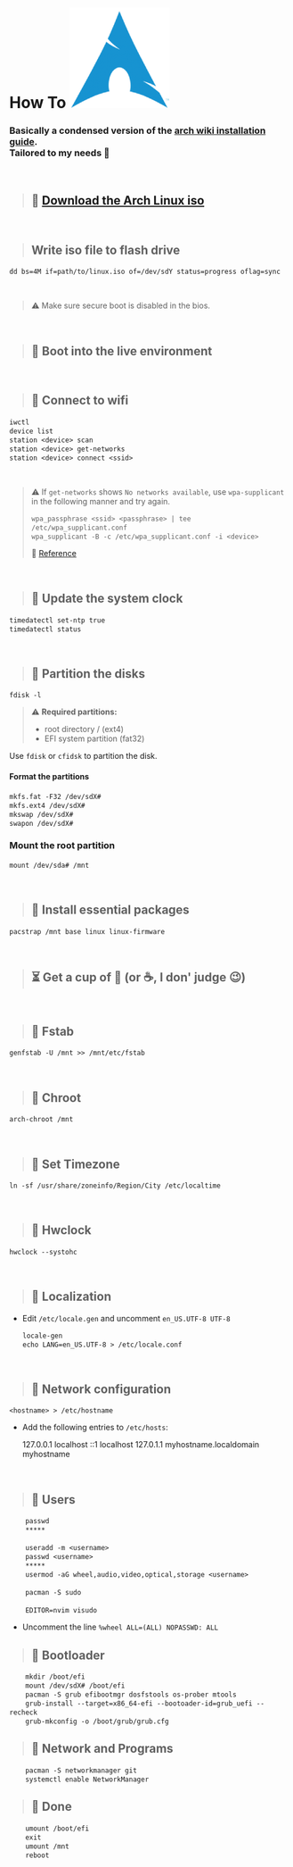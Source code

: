 # How To ![Arch](assets/arch_logo.png)

### Basically a condensed version of the [arch wiki installation guide](https://wiki.archlinux.org/title/Installation_guide).<br/>Tailored to my needs :penguin:

<br/>

> ## :rocket: [Download the Arch Linux iso](https://archlinux.org/download/)

<br/>

> ## Write iso file to flash drive

    dd bs=4M if=path/to/linux.iso of=/dev/sdY status=progress oflag=sync

<br/>

> :warning: Make sure secure boot is disabled in the bios.

<br/>

> ## :rocket: Boot into the live environment

<br/>

> ## :rocket: Connect to wifi
    iwctl
    device list
    station <device> scan
    station <device> get-networks
    station <device> connect <ssid>

<br/>

> :warning: If `get-networks` shows `No networks available`, use `wpa-supplicant` in the following manner and try again.
> ```
> wpa_passphrase <ssid> <passphrase> | tee /etc/wpa_supplicant.conf
> wpa_supplicant -B -c /etc/wpa_supplicant.conf -i <device>
> ```
> :link: [Reference](https://www.linuxbabe.com/command-line/ubuntu-server-16-04-wifi-wpa-supplicant)

<br/>
    
> ## :rocket: Update the system clock
    timedatectl set-ntp true
    timedatectl status
 
<br/>

> ## :rocket: Partition the disks
    fdisk -l
> :warning: **Required partitions:**
>
> - root directory / (ext4)
> - EFI system partition (fat32)

Use `fdisk` or `cfidsk` to partition the disk.

#### Format the partitions
    mkfs.fat -F32 /dev/sdX#
    mkfs.ext4 /dev/sdX#
    mkswap /dev/sdX#
    swapon /dev/sdX#
    
### Mount the root partition
    mount /dev/sda# /mnt

<br/>

> ## :rocket: Install essential packages
    pacstrap /mnt base linux linux-firmware

<br/>

> ## :hourglass_flowing_sand: Get a cup of :tea: (or :coffee:, I don' judge :wink:)

<br/>

> ## :rocket: Fstab
    genfstab -U /mnt >> /mnt/etc/fstab

<br/>


> ## :rocket: Chroot
    arch-chroot /mnt

<br/>

> ## :rocket: Set Timezone
    ln -sf /usr/share/zoneinfo/Region/City /etc/localtime
    
<br/>

> ## :rocket: Hwclock
    hwclock --systohc

<br/>

> ## :rocket: Localization
    
- Edit `/etc/locale.gen` and uncomment `en_US.UTF-8 UTF-8`
    
    ```
    locale-gen
    echo LANG=en_US.UTF-8 > /etc/locale.conf
    ```
    
<br/>

> ## :rocket: Network configuration
    <hostname> > /etc/hostname
        
- Add the following entries to `/etc/hosts`:
        
    127.0.0.1   localhost
    ::1         localhost
    127.0.1.1   myhostname.localdomain   myhostname
        
<br/>

> ## :rocket: Users
        passwd
        *****
        
        useradd -m <username>
        passwd <username>
        *****
        usermod -aG wheel,audio,video,optical,storage <username>
        
        pacman -S sudo
        
        EDITOR=nvim visudo

- Uncomment the line `%wheel ALL=(ALL) NOPASSWD: ALL`


> ## :rocket: Bootloader
            
        mkdir /boot/efi
        mount /dev/sdX# /boot/efi
        pacman -S grub efibootmgr dosfstools os-prober mtools
        grub-install --target=x86_64-efi --bootoader-id=grub_uefi --recheck
        grub-mkconfig -o /boot/grub/grub.cfg
        
> ## :rocket: Network and Programs
        pacman -S networkmanager git
        systemctl enable NetworkManager
        
> ## :tada: Done
        umount /boot/efi
        exit
        umount /mnt
        reboot
        
